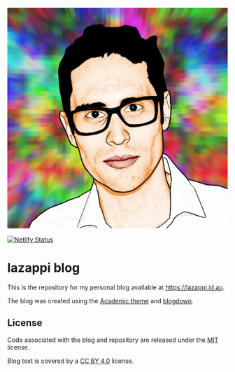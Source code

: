 <p align="center"><a href="https://lazappi.id.au" target="_blank" rel="noopener"><img src="content/authors/admin/avatar.jpg" alt="Academic logo"></a></p>

[![Netlify Status](https://api.netlify.com/api/v1/badges/5eca3cc1-a042-44c9-bb0d-41c471c27885/deploy-status)](https://app.netlify.com/sites/lazappi/deploys)

# lazappi blog

This is the repository for my personal blog available at https://lazappi.id.au.

The blog was created using the [Academic theme](https://sourcethemes.com/academic/)
and [blogdown](https://bookdown.org/yihui/blogdown/).

## License

Code associated with the blog and repository are released under the [MIT](https://choosealicense.com/licenses/mit/) license.

Blog text is covered by a [CC BY 4.0](https://creativecommons.org/licenses/by/4.0/) license.
